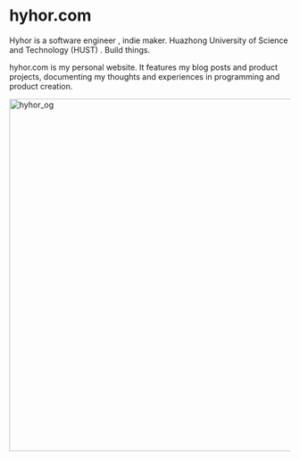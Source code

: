 # hyhor.com

Hyhor is a software engineer , indie maker. Huazhong University of Science and Technology (HUST) . Build things.


hyhor.com  is my personal website. It features my blog posts and product projects, documenting my thoughts and experiences in programming and product creation.


<img width="1200" height="630" alt="hyhor_og" src="https://github.com/user-attachments/assets/8921b619-97b0-4d6d-a603-dde817a7fe77" />
